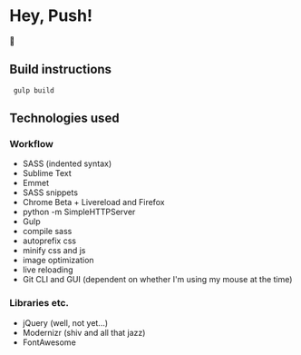 # Hey, Push!
:spaghetti:

## Build instructions
     gulp build

## Technologies used

### Workflow

* SASS (indented syntax)
* Sublime Text
 * Emmet
 * SASS snippets
* Chrome Beta + Livereload and Firefox
* python -m SimpleHTTPServer
* Gulp
 * compile sass
 * autoprefix css
 * minify css and js
 * image optimization
 * live reloading
* Git CLI and GUI (dependent on whether I'm using my mouse at the time)

### Libraries etc.

* jQuery (well, not yet...)
* Modernizr (shiv and all that jazz)
* FontAwesome